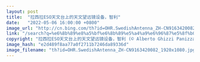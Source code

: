 ```yaml
---
layout: post
title:  "拉西拉ESO天文台上的天文望远镜设备，智利"
date:   "2022-05-06 16:00:00 +0800"
image_url: "http://cn.bing.com/th?id=OHR.SwedishAntenna_ZH-CN9163420082_1920x1080.jpg&rf=LaDigue_1920x1080.jpg&pid=hp"
link: "/search?q=%e6%8b%89%e8%a5%bf%e6%8b%89%e5%a4%a9%e6%96%87%e5%8f%b0&form=hpcapt&mkt=zh-cn"
copyright: "拉西拉ESO天文台上的天文望远镜设备，智利 (© Alberto Ghizzi Panizza/Getty Images)"
image_hash: "e2d489f8aa77a0f2711b7246da89336d"
image_filename: "th?id=OHR.SwedishAntenna_ZH-CN9163420082_1920x1080.jpg&rf=LaDigue_1920x1080.jpg&pid=hp"
---
```

